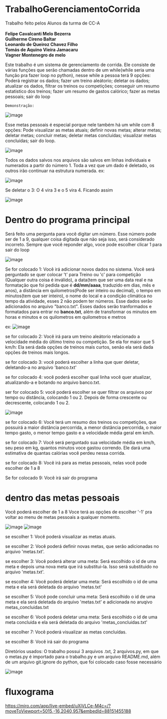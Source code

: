 #                                                    TrabalhoGerenciamentoCorrida

Trabalho feito pelos Alunos da turma de CC-A <br> <br>
**Felipe Cavalcanti Melo Bezerra** <br>
**Guilherme  Cireno Baltar**<br>
**Leonardo de Queiroz Chavez Filho**<br>
**Tomás de Aquino Vieira Jamacaru**<br>
**Vagner Montenegro de melo**<br>





Este trabalho é um sistema de gerenciamento de corrida.
Ele consiste de várias funções que serão chamadas dentro de um while(while seria uma função pra fazer loop no python), nesse while a pessoa terá 9 opções: Poderá registrar os dados; fazer um treino aleátorio; deletar os dados; atualizar os dados, filtrar os treinos ou competições; conseguir um resumo estatistico dos treinos; fazer um resumo de gastos calórico;  fazer as metas pessoais; sair do loop


    Demonstração:
    
![image](https://github.com/user-attachments/assets/75fd5ba1-2619-4d9f-b4d3-e753ab4313cb)


Esse metas pessoais é especial porque nele também há um while com 8 opções: Pode visualizar as metas atuais; definir novas metas; alterar metas; deletar metas; concluir metas; deletar metas concluídas; visualizar metas concluídas; sair do loop.


![image](https://github.com/user-attachments/assets/03f7a11d-8429-468c-9d78-ce25482fae31)



Todos os dados salvos nos arquivos são salvos em linhas individuais e numerados a partir do número 1. Toda a vez que um dado é deletado, os outros irão continuar na estrutura numerada. ex: 


![image](https://github.com/user-attachments/assets/3bbd02d1-b546-4b09-832a-3a8a27970898)



  Se deletar o 3: O 4 vira 3 e o 5 vira 4. Ficando assim
            
![image](https://github.com/user-attachments/assets/e5b87101-d35c-4fa9-a97e-eb2a0238481a)
                                                        
                
#                                                   Dentro do programa principal

Será feito uma pergunta para você digitar um número. Esse número pode ser de 1 a 9, qualquer coisa digitada que não seja isso, será considerado incorreto.
Sempre que você reponder algo, voce pode escolher clicar 1 para sair do loop

![image](https://github.com/user-attachments/assets/8b52aeac-f81d-4d6a-8324-fbdb35181c8d)


Se for colocado 1: Você irá adicionar novos dados no sistema. Você será perguntado se quer colocar 't' para Treino ou 'c' para competição (Qualquer outra coisa é inválido), a data(tem que ser uma data real e na formatação que foi pedida que é **dd/mm/aaaa**, traduzido em dias, mês e anos), a distância em quilometros(Pode ser inteiro ou decimal), o tempo em minutos(tem que ser inteiro), o nome do local e a condição climática no tempo da atividade, esses 2 não podem ter números. Esse dados serão adicionados no arquivo "banco.txt". Esses dados serão tranformados e formatados para entrar no **banco.txt**, além de transformar os minutos em horas e minutos e os quilometros em quilometros e metros


ex: ![image](https://github.com/user-attachments/assets/432b0725-2488-4329-9a88-15deda49c54f)


se for colocado 2: Você irá para um treino aleátorio relacionado a velocidade média do último treino ou competição. Se ela for maior que 5 km/h: Ela será dada opções de treinos mais curtos, senão ela será dada opções de treinos mais longos.

se for colocado 3: você poderá escolher a linha que quer deletar, deletando-a no arquivo 'banco.txt'

se for colocado 4: você poderá escolher qual linha você quer atualizar, atualizando-a e botando no arquivo banco.txt.

ser for colocado 5: você poderá escolher se quer filtrar os arquivos por tempo ou distância, colocando 1 ou 2. Depois de forma crescente ou decrescente, colocando 1 ou 2.

![image](https://github.com/user-attachments/assets/98524d62-be73-4df4-8af4-02170d1b1a1e)





se for colocado 6: Você terá um resumo dos treinos ou competições, que possuirá a maior distância percorrida, a menor distância percorrida, o maior tempo gasto, o menor tempo gasto e a velocidade média geral em km/h.

se for colocado 7: Você será perguntado sua velocidade média em km/h, seu peso em kg, quantos minutos voce gastou correndo. Ele dará uma estimativa de quantas calórias você perdeu nessa corrida.

se for colocado 8: Você irá para as metas pessoais, nelas você pode escolher de 1 a 8

Se for colocado 9: Você irá sair do programa

# dentro das metas pessoais
Você poderá escolher de 1 a 8
Voce terá as opções de escolher '-1' pra voltar ao menu de metas pessoais a qualquer momento.

![image](https://github.com/user-attachments/assets/02f0c2e8-eaba-49e8-a78c-f73e21a7823a)
          ![image](https://github.com/user-attachments/assets/09725ee5-ea2f-445e-8a95-5d12632ce61f)



se escolher 1: Você poderá visualizar as metas atuais.

se escolher 2: Você poderá definir novas metas, que serão adicionadas no arquivo 'metas.txt'.

se escolher 3: Você poderá alterar uma meta: Será escolhido o id de uma meta e depois uma nova meta que irá substitui-la. Isso será substituido no arquivo 'metas.txt'.

se escolher 4: Você poderá deletar uma meta: Será escolhido o id de uma meta e ela será deletada do arquivo 'metas.txt'

se escolher 5: Você pode concluir uma meta: Será escolhido o id de uma meta e ela será deletada do arquivo 'metas.txt' e adicionada no aruqivo metas_concluidas.txt

se escolher 6: Você poderá deletar uma meta: Será escolhido o id de uma meta concluida e ela será deletada do arquivo 'metas_concluidas.txt'

se escolher 7: Você poderá visualizar as metas concluídas.

se escolher 8: Você irá sair do programa



Diretórios usados: O trabalho possui 3 arquivos .txt, 2 arquivos.py, em que o metas.py é importado para o trabalho.py e um arquivo README.md, além de um arquivo git.ignore do python, que foi colocado caso fosse necessário

![image](https://github.com/user-attachments/assets/963bffd2-b7ea-4731-81e4-11837f6ab2f5)

# fluxograma

https://miro.com/app/live-embed/uXjVLCe-M4c=/?moveToViewport=5015,-16,2040,957&embedId=88151455188
